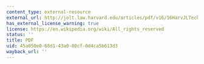 ```yaml
---
content_type: external-resource
external_url: http://jolt.law.harvard.edu/articles/pdf/v16/16HarvJLTech025.pdf
has_external_license_warning: true
license: https://en.wikipedia.org/wiki/All_rights_reserved
status: ''
title: PDF
uid: 45a050e0-68d1-43a0-80cf-0d4ca5b613d3
wayback_url: ''
---
```


